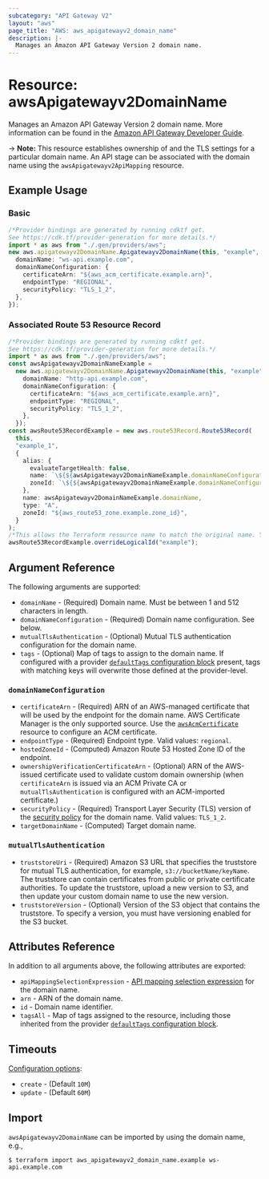 ```yaml
---
subcategory: "API Gateway V2"
layout: "aws"
page_title: "AWS: aws_apigatewayv2_domain_name"
description: |-
  Manages an Amazon API Gateway Version 2 domain name.
---
```


# Resource: awsApigatewayv2DomainName

Manages an Amazon API Gateway Version 2 domain name.
More information can be found in the [Amazon API Gateway Developer Guide](https://docs.aws.amazon.com/apigateway/latest/developerguide/how-to-custom-domains.html).

\-> **Note:** This resource establishes ownership of and the TLS settings for
a particular domain name. An API stage can be associated with the domain name using the `awsApigatewayv2ApiMapping` resource.

## Example Usage

### Basic

```typescript
/*Provider bindings are generated by running cdktf get.
See https://cdk.tf/provider-generation for more details.*/
import * as aws from "./.gen/providers/aws";
new aws.apigatewayv2DomainName.Apigatewayv2DomainName(this, "example", {
  domainName: "ws-api.example.com",
  domainNameConfiguration: {
    certificateArn: "${aws_acm_certificate.example.arn}",
    endpointType: "REGIONAL",
    securityPolicy: "TLS_1_2",
  },
});

```

### Associated Route 53 Resource Record

```typescript
/*Provider bindings are generated by running cdktf get.
See https://cdk.tf/provider-generation for more details.*/
import * as aws from "./.gen/providers/aws";
const awsApigatewayv2DomainNameExample =
  new aws.apigatewayv2DomainName.Apigatewayv2DomainName(this, "example", {
    domainName: "http-api.example.com",
    domainNameConfiguration: {
      certificateArn: "${aws_acm_certificate.example.arn}",
      endpointType: "REGIONAL",
      securityPolicy: "TLS_1_2",
    },
  });
const awsRoute53RecordExample = new aws.route53Record.Route53Record(
  this,
  "example_1",
  {
    alias: {
      evaluateTargetHealth: false,
      name: `\${${awsApigatewayv2DomainNameExample.domainNameConfiguration.fqn}[0].target_domain_name}`,
      zoneId: `\${${awsApigatewayv2DomainNameExample.domainNameConfiguration.fqn}[0].hosted_zone_id}`,
    },
    name: awsApigatewayv2DomainNameExample.domainName,
    type: "A",
    zoneId: "${aws_route53_zone.example.zone_id}",
  }
);
/*This allows the Terraform resource name to match the original name. You can remove the call if you don't need them to match.*/
awsRoute53RecordExample.overrideLogicalId("example");

```

## Argument Reference

The following arguments are supported:

* `domainName` - (Required) Domain name. Must be between 1 and 512 characters in length.
* `domainNameConfiguration` - (Required) Domain name configuration. See below.
* `mutualTlsAuthentication` - (Optional) Mutual TLS authentication configuration for the domain name.
* `tags` - (Optional) Map of tags to assign to the domain name. If configured with a provider [`defaultTags` configuration block](https://registry.terraform.io/providers/hashicorp/aws/latest/docs#default_tags-configuration-block) present, tags with matching keys will overwrite those defined at the provider-level.

### `domainNameConfiguration`

* `certificateArn` - (Required) ARN of an AWS-managed certificate that will be used by the endpoint for the domain name. AWS Certificate Manager is the only supported source. Use the [`awsAcmCertificate`](/docs/providers/aws/r/acm_certificate.html) resource to configure an ACM certificate.
* `endpointType` - (Required) Endpoint type. Valid values: `regional`.
* `hostedZoneId` - (Computed) Amazon Route 53 Hosted Zone ID of the endpoint.
* `ownershipVerificationCertificateArn` - (Optional) ARN of the AWS-issued certificate used to validate custom domain ownership (when `certificateArn` is issued via an ACM Private CA or `mutualTlsAuthentication` is configured with an ACM-imported certificate.)
* `securityPolicy` - (Required) Transport Layer Security (TLS) version of the [security policy](https://docs.aws.amazon.com/apigateway/latest/developerguide/apigateway-custom-domain-tls-version.html) for the domain name. Valid values: `TLS_1_2`.
* `targetDomainName` - (Computed) Target domain name.

### `mutualTlsAuthentication`

* `truststoreUri` - (Required) Amazon S3 URL that specifies the truststore for mutual TLS authentication, for example, `s3://bucketName/keyName`. The truststore can contain certificates from public or private certificate authorities. To update the truststore, upload a new version to S3, and then update your custom domain name to use the new version.
* `truststoreVersion` - (Optional) Version of the S3 object that contains the truststore. To specify a version, you must have versioning enabled for the S3 bucket.

## Attributes Reference

In addition to all arguments above, the following attributes are exported:

* `apiMappingSelectionExpression` - [API mapping selection expression](https://docs.aws.amazon.com/apigateway/latest/developerguide/apigateway-websocket-api-selection-expressions.html#apigateway-websocket-api-mapping-selection-expressions) for the domain name.
* `arn` - ARN of the domain name.
* `id` - Domain name identifier.
* `tagsAll` - Map of tags assigned to the resource, including those inherited from the provider [`defaultTags` configuration block](https://registry.terraform.io/providers/hashicorp/aws/latest/docs#default_tags-configuration-block).

## Timeouts

[Configuration options](https://developer.hashicorp.com/terraform/language/resources/syntax#operation-timeouts):

* `create` - (Default `10M`)
* `update` - (Default `60M`)

## Import

`awsApigatewayv2DomainName` can be imported by using the domain name, e.g.,

```console
$ terraform import aws_apigatewayv2_domain_name.example ws-api.example.com
```
